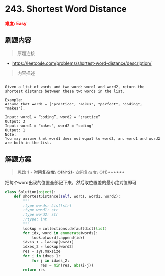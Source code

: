# 243. Shortest Word Distance

**<font color=red>难度: Easy</font>**

## 刷题内容

> 原题连接

* https://leetcode.com/problems/shortest-word-distance/description/

> 内容描述

```

Given a list of words and two words word1 and word2, return the shortest distance between these two words in the list.

Example:
Assume that words = ["practice", "makes", "perfect", "coding", "makes"].

Input: word1 = “coding”, word2 = “practice”
Output: 3
Input: word1 = "makes", word2 = "coding"
Output: 1
Note:
You may assume that word1 does not equal to word2, and word1 and word2 are both in the list.
```

## 解题方案

> 思路 1
******- 时间复杂度: O(N^2)******- 空间复杂度: O(1)******

把每个word出现的位置全部记下来，然后取位置差的最小绝对值即可

```python
class Solution(object):
    def shortestDistance(self, words, word1, word2):
        """
        :type words: List[str]
        :type word1: str
        :type word2: str
        :rtype: int
        """
        lookup = collections.defaultdict(list)
        for idx, word in enumerate(words):
            lookup[word].append(idx)
        idxes_1 = lookup[word1]
        idxes_2 = lookup[word2]
        res = sys.maxsize
        for i in idxes_1:
            for j in idxes_2:
                res = min(res, abs(i-j))
        return res
```

